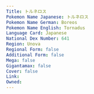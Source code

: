 ```yaml
---
﻿Title: トルネロス
Pokemon Name Japanese: トルネロス
Pokemon Name German: Boreos
Pokemon Name English: Tornadus
Language Card: Japanese
National Dex Number: 641
Region: Unova
Regional Form: false
Additional Form: false
Mega: false
Gigantamax: false
Cover: false
Link: 
Owned: 
---
```

